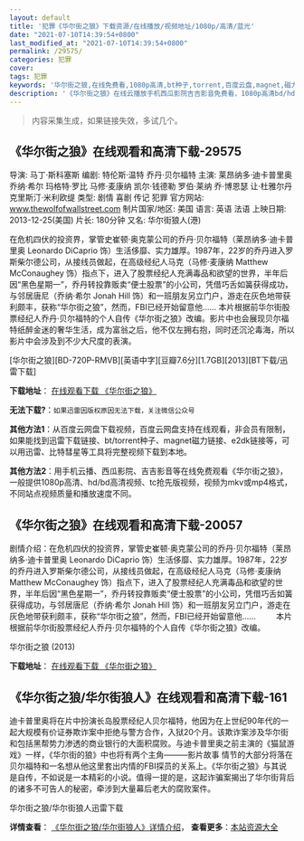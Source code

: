 ```yaml
---
layout: default
title: '犯罪《华尔街之狼》下载资源/在线播放/视频地址/1080p/高清/蓝光'
date: "2021-07-10T14:39:54+0800"
last_modified_at: "2021-07-10T14:39:54+0800"
permalink: /29575/
categories: 犯罪
cover:
tags: 犯罪
keywords: '华尔街之狼,在线免费看,1080p高清,bt种子,torrent,百度云盘,magnet,磁力链,迅雷下载资源'
description: '《华尔街之狼》在线云播放手机西瓜影院吉吉影音免费看，1080p高清bd/hd未删减完整版和tc抢先枪版，mkv/mp4格式，附带bt/torrent种子、magnet/磁力链、百度云盘、网盘资源迅雷下载链接'
---
```


>内容采集生成，如果链接失效，多试几个。


## 《华尔街之狼》在线观看和高清下载-29575

导演: 马丁·斯科塞斯 编剧: 特伦斯·温特 乔丹·贝尔福特 主演: 莱昂纳多·迪卡普里奥 乔纳·希尔 玛格特·罗比 马修·麦康纳 凯尔·钱德勒 罗伯·莱纳 乔·博恩瑟 让·杜雅尔丹 克里斯汀·米利欧缇 类型: 剧情 喜剧 传记 犯罪 官方网站: www.thewolfofwallstreet.com 制片国家/地区: 美国 语言: 英语 法语 上映日期: 2013-12-25(美国) 片长: 180分钟 又名: 华尔街狼人(港)

在危机四伏的投资界，掌管史崔顿·奥克蒙公司的乔丹·贝尔福特（莱昂纳多·迪卡普里奥 Leonardo DiCaprio 饰）生活侈靡、实力雄厚。1987年，22岁的乔丹进入罗斯柴尔德公司，从接线员做起，在高级经纪人马克（马修·麦康纳 Matthew McConaughey 饰）指点下，进入了股票经纪人充满毒品和欲望的世界，半年后因“黑色星期一”，乔丹转投靠贩卖“便士股票”的小公司，凭借巧舌如簧获得成功，与邻居唐尼（乔纳·希尔 Jonah Hill 饰）和一班朋友另立门户，游走在灰色地带获利颇丰，获称“华尔街之狼”，然而，FBI已经开始留意他…… 本片根据前华尔街股票经纪人乔丹·贝尔福特的个人自传《华尔街之狼》改编。影片中也会展现贝尔福特纸醉金迷的奢华生活，成为富翁之后，他不仅左拥右抱，同时还沉沦毒海，所以影片中会涉及到不少大尺度的表演。


[华尔街之狼][BD-720P-RMVB][英语中字][豆瓣7.6分][1.7GB][2013][BT下载/迅雷下载]

**下载地址**： [在线观看下载 《华尔街之狼》](https://www.btdx8.com/torrent/the_wolf_of_wall_street_2013.html) 


**无法下载?**：`如果迅雷因版权原因无法下载，关注微信公众号 `

**其他方法1**：从百度云网盘下载视频，百度云网盘支持在线观看，非会员有限制，如果能找到迅雷下载链接、bt/torrent种子、magnet磁力链接、e2dk链接等，可以用迅雷、比特彗星等工具将完整视频下载到本地。

**其他方法2**：用手机云播、西瓜影院、吉吉影音等在线免费观看《华尔街之狼》，一般提供1080p高清、hd/bd高清视频、tc抢先版视频，视频为mkv或mp4格式，不同站点视频质量和播放速度不同。


## 《华尔街之狼》在线观看和高清下载-20057

剧情介绍：在危机四伏的投资界，掌管史崔顿·奥克蒙公司的乔丹·贝尔福特（莱昂纳多·迪卡普里奥 Leonardo DiCaprio 饰）生活侈靡、实力雄厚。1987年，22岁的乔丹进入罗斯柴尔德公司，从接线员做起，在高级经纪人马克（马修·麦康纳 Matthew McConaughey 饰）指点下，进入了股票经纪人充满毒品和欲望的世界，半年后因“黑色星期一”，乔丹转投靠贩卖“便士股票”的小公司，凭借巧舌如簧获得成功，与邻居唐尼（乔纳·希尔 Jonah Hill 饰）和一班朋友另立门户，游走在灰色地带获利颇丰，获称“华尔街之狼”，然而，FBI已经开始留意他……  　　本片根据前华尔街股票经纪人乔丹·贝尔福特的个人自传《华尔街之狼》改编。


华尔街之狼 (2013)

**下载地址**： [在线观看下载 《华尔街之狼》](https://www.btbtdy.me/btdy/dy2032.html) 


## 《华尔街之狼/华尔街狼人》在线观看和高清下载-161

迪卡普里奥将在片中扮演长岛股票经纪人贝尔福特，他因为在上世纪90年代的一起大规模有价证券欺诈案中拒绝与警方合作，入狱20个月。该欺诈案涉及华尔街和包括黑帮势力渗透的商业银行的大面积腐败。与迪卡普里奥之前主演的《猫鼠游戏》一样，《华尔街的狼》中也将有两个主角&mdash;——影片故事 情节的大部分将落在贝尔福特和一名想从他这里套出内情的FBI探员的关系上。</span>《华尔街之狼》与其说是自传，不如说是一本精彩的小说。值得一提的是，这起诈骗案揭出了华尔街背后的诸多不可告人的秘密，牵涉到大量幕后老大的腐败案件。</span>


华尔街之狼/华尔街狼人迅雷下载

**详情查看**： [《华尔街之狼/华尔街狼人》详情介绍](/movie/161/)， **查看更多**：[本站资源大全](/movie/t/all/)

